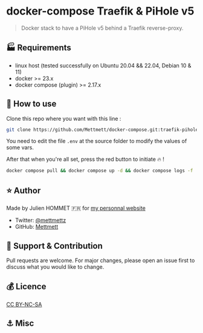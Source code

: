 # docker-compose Traefik & PiHole v5

> Docker stack to have a PiHole v5 behind a Traefik reverse-proxy.

## :factory: Requirements

* linux host (tested successfully on Ubuntu 20.04 && 22.04, Debian 10 & 11)
* docker >= 23.x
* docker compose (plugin) >= 2.17.x

## :rocket: How to use

Clone this repo where you want with this line :

```bash
git clone https://github.com/Mettmett/docker-compose.git:traefik-pihole
```

You need to edit the file `.env` at the source folder to modify the values of some vars.

After that when you're all set, press the red button to initiate :fire: !

```bash
docker compose pull && docker compose up -d && docker compose logs -f
```

## :star: Author

Made by Julien HOMMET :fr: for [my personnal website](https://j.hommet.net)

* Twitter: [@mettmettz](https://twitter.com/mettmettz)
* GitHub: [Mettmett](https://github.com/Mettmett)

## :wrench: Support & Contribution

Pull requests are welcome. For major changes, please open an issue first to discuss what you would like to change.

## :moneybag: Licence

[CC BY-NC-SA](https://creativecommons.org/licenses/by-nc-sa/4.0)

## :anchor: Misc
